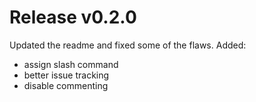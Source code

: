 # Release v0.2.0

Updated the readme and fixed some of the flaws.
Added:
- assign slash command
- better issue tracking
- disable commenting

